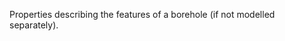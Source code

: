 Properties describing the features of a borehole (if not modelled separately).

<!-- end of short definition -->

